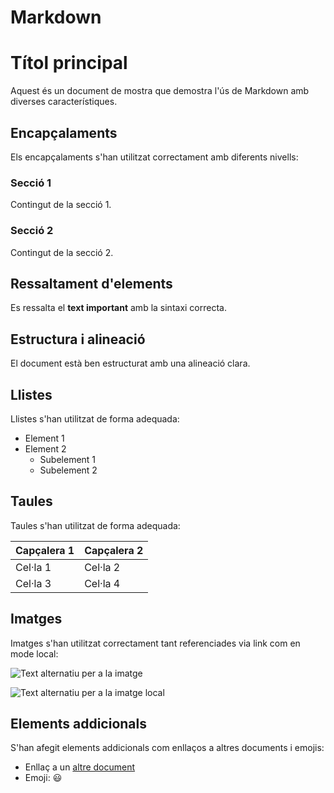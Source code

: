 # Markdown
# Títol principal

Aquest és un document de mostra que demostra l'ús de Markdown amb diverses característiques.

## Encapçalaments

Els encapçalaments s'han utilitzat correctament amb diferents nivells:

### Secció 1
Contingut de la secció 1.

### Secció 2
Contingut de la secció 2.

## Ressaltament d'elements

Es ressalta el **text important** amb la sintaxi correcta.

## Estructura i alineació

El document està ben estructurat amb una alineació clara.

## Llistes

Llistes s'han utilitzat de forma adequada:
- Element 1
- Element 2
  - Subelement 1
  - Subelement 2

## Taules

Taules s'han utilitzat de forma adequada:

| Capçalera 1 | Capçalera 2 |
|-------------|-------------|
| Cel·la 1     | Cel·la 2     |
| Cel·la 3     | Cel·la 4     |

## Imatges

Imatges s'han utilitzat correctament tant referenciades via link com en mode local:

![Text alternatiu per a la imatge](https://exemple.com/imatge.png)

![Text alternatiu per a la imatge local](imatge_local.png)

## Elements addicionals

S'han afegit elements addicionals com enllaços a altres documents i emojis:

- Enllaç a un [altre document](document_alternatiu.md)
- Emoji: :smiley:

